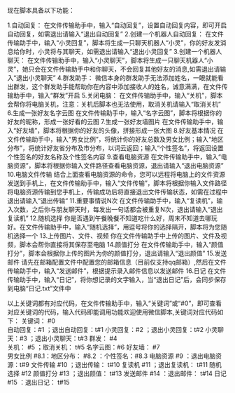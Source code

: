 现在脚本具备以下功能：

1.自动回复：
在文件传输助手中，输入“自动回复”，设置自动回复内容，即可开启自动回复，如需退出请输入“退出自动回复”
2.创建一个机器人自动回复：
在文件传输助手中，输入“小灵回复”，脚本将生成一只聊天机器人“小灵”，你的好友发消息给你时，小灵将与其聊天，如需退出请输入“退出小灵回复”
3.创建一个机器人聊天：
在文件传输助手中，输入“小灵聊天”，脚本将生成一只聊天机器人“小灵”，她只会在文件传输助手中和你聊天，不会回复其他好友的消息,如需退出请输入“退出小灵聊天”
4.群发助手：
微信本身的群发助手无法添加姓名，一眼就能看出群发，这个群发助手能帮助你在内容中添加接收人的姓名，诚意满满，在文件传输助手中，输入“群发”开启
5.关闭电脑：
在文件传输助手中，输入“关机”，脚本会帮你将电脑关机，注意：关机后脚本也无法使用，取消关机请输入“取消关机”
6.生成一张好友名字云图
在文件传输助手中，输入“名字云图”，脚本将根据你的好友的昵称，形成一张好看的云图
7.生成一张好友墙图片
在文件传输助手中，输入“好友墙”，脚本将根据你的好友的头像，拼接形成一张大图
8.好友基本情况
在文件传输助手中，输入“男女比例”，将统计你的好友总数及男女比例；输入“地区分布”，将统计好友省分布及市分布，以词云返回；输入“个性签名”，将返回设置个性签名的好友名称及个性签名内容
9.查看电脑资源
在文件传输助手中，输入“电脑资源”，脚本将根据你输入文件路径查看电脑资源，退出请输入“退出电脑资源”
10.电脑文件传输
结合上面查看电脑资源的命令，您可以远程将电脑上的文件资源发送到手机上，在文件传输助手中，输入“文件传输”，脚本将根据你输入文件路径将电脑资源传输到您手机上，传输成功后将直接退出文件传输状态，如需在过程中退出请输入“退出传输“
11.重要事情说N次
在文件传输助手中，输入“复读机”，输入次数，之后你与朋友聊天时，每发出一句话都会被重复N次，退出请输入“退出复读机”
12.随机选择
你是否遇到午餐晚餐不知道吃什么好，周末不知道去哪玩好。在文件传输助手中，输入“随机选择”，用逗号将你的选择隔开，脚本将为您随机选择一个
13.上传图片、文件、视频
你在文件传输助手中上传的图片、文件及视频，脚本会帮你直接将其保存至电脑
14.颜值打分
在文件传输助手中，输入“颜值打分”，脚本会根据你上传的图片为你的颜值打分，退出请输入“退出颜值”
15.发送邮件
请先在邮箱配置文件中配置您的邮箱信息（目前仅支持qq邮箱）,然后在文件传输助手中，输入“发送邮件”，根据提示录入邮件信息以发送邮件
16.日记
在文件传输助手中，输入“日记”，将你想记录的文字输入，当“退出日记”后，会同步保存到电脑“日记.txt”文件中


以上关键词都有对应代码，在文件传输助手中，输入“关键词”或“#0”，即可查看对应关键词的代码，输入代码即能调用功能欢迎使用微信脚本,关键词对应代码如下：
关键词：	#0  
自动回复：#1  ；退出自动回复：t#1
小灵回复：#2  ；退出小灵回复：t#2
小灵聊天：#3  ；退出小灵聊天：t#3
群发：	#4  
关机：	#5  ；取消关机：	t#5
名字云图：#6
好友墙：  #7  
男女比例  #8.1：地区分布：	#8.2   ：个性签名：#8.3 
电脑资源  #9  ：退出电脑资源：t#9
文件传输 #10 ；退出传输：	t#10
复读机   #11 ；退出复读机：	t#11
随机选择 #12 
颜值打分 #13 ；退出颜值：	t#13
发送邮件 #14 ：退出邮件：	t#14
日记	 #15 ：退出日记：	t#15
